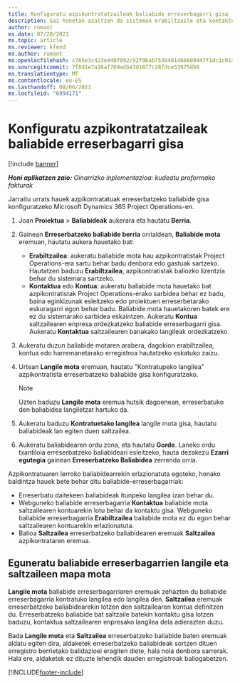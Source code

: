 ```yaml
---
title: Konfiguratu azpikontratatzaileak baliabide erreserbagarri gisa
description: Gai honetan azaltzen da sisteman erabiltzaile eta kontaktuetatik sortutako azpikontratazio baliabideak nola konfiguratu eta mantendu, azpikontratekin lotu ahal izateko Microsoft Dynamics 365 Project Operations-en.
author: rumant
ms.date: 07/28/2021
ms.topic: article
ms.reviewer: kfend
ms.author: rumant
ms.openlocfilehash: c765e3c423e440f092c92f9bab75304914b0609447f1dc1c014f98801561b7a6
ms.sourcegitcommit: 7f8d1e7a16af769adb43d1877c28fdce53975db8
ms.translationtype: MT
ms.contentlocale: eu-ES
ms.lasthandoff: 08/06/2021
ms.locfileid: "6994171"
---
```

# <a name="set-up-subcontractors-as-bookable-resources"></a>Konfiguratu azpikontratatzaileak baliabide erreserbagarri gisa

[!include [banner](../../includes/dataverse-preview.md)]

_**Honi aplikatzen zaio:** Oinarrizko inplementazioa: kudeatu proformako fakturak_

Jarraitu urrats hauek azpikontratatuak erreserbatzeko baliabide gisa konfiguratzeko Microsoft Dynamics 365 Project Operations-en.

1. Joan **Proiektua** \> **Baliabideak** aukerara eta hautatu **Berria**.
2. Gainean **Erreserbatzeko baliabide berria** orrialdean, **Baliabide mota** eremuan, hautatu aukera hauetako bat:

    - **Erabiltzailea**: aukeratu baliabide mota hau azpikontratistak Project Operations-era sartu behar badu denbora edo gastuak sartzeko. Hautatzen baduzu **Erabiltzailea**, azpikontratistak baliozko lizentzia behar du sistemara sartzeko.
    - **Kontaktua** edo **Kontua**: aukeratu baliabide mota hauetako bat azpikontratistak Project Operations-erako sarbidea behar ez badu, baina eginkizunak esleitzeko edo proiektuen erreserbetarako eskuragarri egon behar badu. Baliabide mota hauetakoren batek ere ez du sistemarako sarbidea eskaintzen. Aukeratu **Kontua** saltzailearen enpresa ordezkatzeko baliabide erreserbagarri gisa. Aukeratu **Kontaktua** saltzailearen banakako langileak ordezkatzeko.

3. Aukeratu duzun baliabide motaren arabera, dagokion erabiltzailea, kontua edo harremanetarako erregistroa hautatzeko eskatuko zaizu.
4. Urtean **Langile mota** eremuan, hautatu "Kontratupeko langilea" azpikontratista erreserbatzeko baliabide gisa konfiguratzeko.

    > [!NOTE]
    > Uzten baduzu **Langile mota** eremua hutsik dagoenean, erreserbatuko den baliabidea langiletzat hartuko da.

5. Aukeratu baduzu **Kontratuetako langilea** langile mota gisa, hautatu baliabideak lan egiten duen saltzailea.
6. Aukeratu baliabidearen ordu zona, eta hautatu **Gorde**. Laneko ordu txantiloia erreserbatzeko baliabideari esleitzeko, hauta dezakezu **Ezarri egutegia** gainean **Erreserbatzeko Baliabidea** zerrenda orria.

Azpikontratuaren lerroko baliabidearrekin erlazionatuta egoteko, honako baldintza hauek bete behar ditu baliabide-erreserbagarriak:

- Erreserbatu daitekeen baliabideak itunpeko langilea izan behar du.
- Webguneko baliabide erreserbagarria **Kontaktua** baliabide mota saltzailearen kontuarekin lotu behar da kontaktu gisa. Webguneko baliabide erreserbagarria **Erabiltzailea** baliabide mota ez du egon behar saltzailearen kontuarekin erlazionatuta.
- Balioa **Saltzailea** erreserbatzeko baliabidearen eremuak **Saltzailea** azpikontrataren eremua.

## <a name="update-the-type-of-worker-and-vendor-mapping-for-bookable-resources"></a>Eguneratu baliabide erreserbagarrien langile eta saltzaileen mapa mota

**Langile mota** baliabide erreserbagarriaren eremuak zehazten du baliabide erreserbagarria kontratuko langilea edo langilea den. **Saltzailea** eremuak erreserbatzeko baliabidearekin lotzen den saltzailearen kontua definitzen du. Erreserbatzeko baliabide bat saltzaile batekin kontaktu gisa lotzen baduzu, kontaktua saltzailearen enpresako langilea dela adierazten duzu.

Bada **Langile mota** eta **Saltzailea** erreserbatzeko baliabide baten eremuak aldatu egiten dira, aldaketek erreserbatzeko baliabideak sortzen dituen erregistro berrietako balidazioei eragiten diete, hala nola denbora sarrerak. Hala ere, aldaketek ez dituzte lehendik dauden erregistroak baliogabetzen.

[!INCLUDE[footer-include](../../includes/footer-banner.md)]
